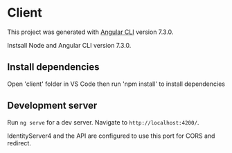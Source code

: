 # Client

This project was generated with [Angular CLI](https://github.com/angular/angular-cli) version 7.3.0.

Instsall Node and Angular CLI version 7.3.0.

## Install dependencies

Open 'client' folder in VS Code then run 'npm install' to install dependencies

## Development server

Run `ng serve` for a dev server. Navigate to `http://localhost:4200/`. 

IdentityServer4 and the API are configured to use this port for CORS and redirect.
